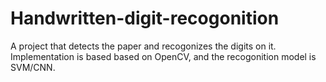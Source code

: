# Handwritten-digit-recogonition
A project that detects the paper and recogonizes the digits on it. Implementation is based based on OpenCV, and the recogonition model is SVM/CNN.
